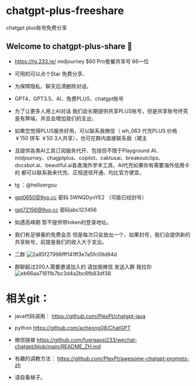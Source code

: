 # chatgpt-plus-freeshare
chatgpt plus账号免费分享

## Welcome to chatgpt-plus-share 👋
- https://tg.233.re/ midjourney $60 Pro套餐共享号 66一位
- 可用的可以点个Star 免费分享、
- 为保障隐私、聊天后清删除对话。
- GPT4、GPT3.5、AI、免费PLUS、chatgpt账号
- 为了让更多人用上AI对话 我们会长期提供共享PLUS账号，但是共享账号终究是有弊端，并且会增加我们的支出，
- 如果您觉得PLUS服务好用，可以联系我微信（ wh_063 代充PLUS 价格￥150 拼车 ￥50 3人共享），也可在群内直接联系我（裙主
- 且提供各类AI工具订阅服务代开、包括但不限于Playground AI、midjourney、chagptplus、copilot、caktusai、breakoutclips、docsbot.ai、beautiful.ai各类海外学术工具、AI代充如果你有需要海外信用卡的 都可以联系我来代充、正规途径开通、均比官方便宜。
-  tg ：@helloergou
- gpt0650@9yo.cc  密码 5WNQDyoYE2 （可能已经封号）
- gpt72156@9yo.cc 密码abc123456
- 如遇高峰期 暂不提供带token的登录地址。
- 我们有足够量的免费会员 但是每次只会放出一个，如果封号，我们会提供新的共享账号，前提是我们的收入大于支出。
- 二群
![2a85f27996fff141ff3e7a5fc09d94d](https://user-images.githubusercontent.com/10624938/226529969-317faa9e-1660-48e7-beaa-3e2dd85eff1f.jpg)


-  群聊超过200人需要邀请加入的 请加我微信 发送入群 我拉你
![eb66aa71611b7bc3d4a2bc6fb83df38](https://user-images.githubusercontent.com/10624938/225469370-cc6f4084-a03c-4484-b6e8-2b4908651381.jpg)



# 相关git：
- java代码调用：
https://github.com/PlexPt/chatgpt-java

- python
https://github.com/acheong08/ChatGPT


- 微信链接
https://github.com/fuergaosi233/wechat-chatgpt/blob/main/README_ZH.md


- 有趣的调教方法：
https://github.com/PlexPt/awesome-chatgpt-prompts-zh



- 请自备梯子。
